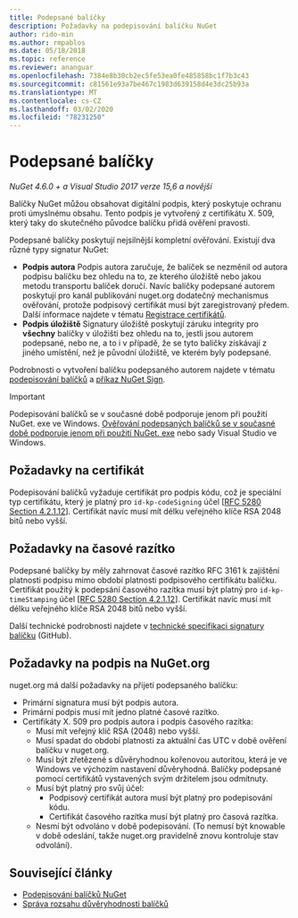 ```yaml
---
title: Podepsané balíčky
description: Požadavky na podepisování balíčku NuGet
author: rido-min
ms.author: rmpablos
ms.date: 05/18/2018
ms.topic: reference
ms.reviewer: ananguar
ms.openlocfilehash: 7384e8b30cb2ec5fe53ea0fe485858bc1f7b3c43
ms.sourcegitcommit: c81561e93a7be467c1983d639158d4e3dc25b93a
ms.translationtype: MT
ms.contentlocale: cs-CZ
ms.lasthandoff: 03/02/2020
ms.locfileid: "78231250"
---
```

# <a name="signed-packages"></a>Podepsané balíčky

*NuGet 4.6.0 + a Visual Studio 2017 verze 15,6 a novější*

Balíčky NuGet můžou obsahovat digitální podpis, který poskytuje ochranu proti úmyslnému obsahu. Tento podpis je vytvořený z certifikátu X. 509, který taky do skutečného původce balíčku přidá ověření pravosti.

Podepsané balíčky poskytují nejsilnější kompletní ověřování. Existují dva různé typy signatur NuGet:
- **Podpis autora** Podpis autora zaručuje, že balíček se nezměnil od autora podpisu balíčku bez ohledu na to, ze kterého úložiště nebo jakou metodu transportu balíček doručí. Navíc balíčky podepsané autorem poskytují pro kanál publikování nuget.org dodatečný mechanismus ověřování, protože podpisový certifikát musí být zaregistrovaný předem. Další informace najdete v tématu [Registrace certifikátů](#signature-requirements-on-nugetorg).
- **Podpis úložiště** Signatury úložiště poskytují záruku integrity pro **všechny** balíčky v úložišti bez ohledu na to, jestli jsou autorem podepsané, nebo ne, a to i v případě, že se tyto balíčky získávají z jiného umístění, než je původní úložiště, ve kterém byly podepsané.   

Podrobnosti o vytvoření balíčku podepsaného autorem najdete v tématu [podepisování balíčků](../create-packages/Sign-a-package.md) a [příkaz NuGet Sign](../reference/cli-reference/cli-ref-sign.md).

> [!Important]
> Podepisování balíčků se v současné době podporuje jenom při použití NuGet. exe ve Windows. [Ověřování podepsaných balíčků se v současné době podporuje jenom při použití NuGet. exe](../reference/cli-reference/cli-ref-verify.md) nebo sady Visual Studio ve Windows.

## <a name="certificate-requirements"></a>Požadavky na certifikát

Podepisování balíčků vyžaduje certifikát pro podpis kódu, což je speciální typ certifikátu, který je platný pro `id-kp-codeSigning` účel [[RFC 5280 Section 4.2.1.12](https://tools.ietf.org/html/rfc5280#section-4.2.1.12)]. Certifikát navíc musí mít délku veřejného klíče RSA 2048 bitů nebo vyšší.

## <a name="timestamp-requirements"></a>Požadavky na časové razítko

Podepsané balíčky by měly zahrnovat časové razítko RFC 3161 k zajištění platnosti podpisu mimo období platnosti podpisového certifikátu balíčku. Certifikát použitý k podepsání časového razítka musí být platný pro `id-kp-timeStamping` účel [[RFC 5280 Section 4.2.1.12](https://tools.ietf.org/html/rfc5280#section-4.2.1.12)]. Certifikát navíc musí mít délku veřejného klíče RSA 2048 bitů nebo vyšší.

Další technické podrobnosti najdete v [technické specifikaci signatury balíčku](https://github.com/NuGet/Home/wiki/Package-Signatures-Technical-Details) (GitHub).

## <a name="signature-requirements-on-nugetorg"></a>Požadavky na podpis na NuGet.org

nuget.org má další požadavky na přijetí podepsaného balíčku:

- Primární signatura musí být podpis autora.
- Primární podpis musí mít jedno platné časové razítko.
- Certifikáty X. 509 pro podpis autora i podpis časového razítka:
  - Musí mít veřejný klíč RSA (2048) nebo vyšší.
  - Musí spadat do období platnosti za aktuální čas UTC v době ověření balíčku v nuget.org.
  - Musí být zřetězené s důvěryhodnou kořenovou autoritou, která je ve Windows ve výchozím nastavení důvěryhodná. Balíčky podepsané pomocí certifikátů vystavených svým držitelem jsou odmítnuty.
  - Musí být platný pro svůj účel: 
    - Podpisový certifikát autora musí být platný pro podepisování kódu.
    - Certifikát časového razítka musí být platný pro časová razítka.
  - Nesmí být odvoláno v době podepisování. (To nemusí být knowable v době odeslání, takže nuget.org pravidelně znovu kontroluje stav odvolání).
  
  
## <a name="related-articles"></a>Související články

- [Podepisování balíčků NuGet](../create-packages/Sign-a-Package.md)
- [Správa rozsahu důvěryhodnosti balíčků](../consume-packages/installing-signed-packages.md)
